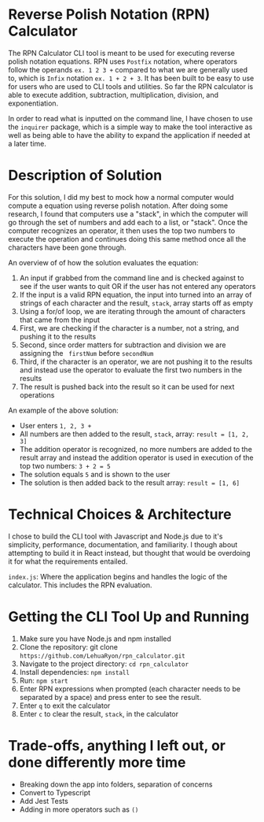 # Reverse Polish Notation (RPN) Calculator

The RPN Calculator CLI tool is meant to be used for executing reverse polish notation equations. RPN uses `Postfix` notation, where operators follow the operands `ex. 1 2 3 +` compared to what we are generally used to, which is `Infix` notation `ex. 1 + 2 + 3`. It has been built to be easy to use for users who are used to CLI tools and utilities. So far the RPN calculator is able to execute addition, subtraction, multiplication, division, and exponentiation.

In order to read what is inputted on the command line, I have chosen to use the `inquirer` package, which is a simple way to make the tool interactive as well as being able to have the ability to expand the application if needed at a later time.

# Description of Solution

For this solution, I did my best to mock how a normal computer would compute a equation using reverse polish notation. After doing some research, I found that computers use a "stack", in which the computer will go through the set of numbers and add each to a list, or "stack". Once the computer recognizes an operator, it then uses the top two numbers to execute the operation and continues doing this same method once all the characters have been gone through.

An overview of of how the solution evaluates the equation:

1. An input if grabbed from the command line and is checked against to see if the user wants to quit OR if the user has not entered any operators
2. If the input is a valid RPN equation, the input into turned into an array of strings of each character and the result, `stack`, array starts off as empty
3. Using a for/of loop, we are iterating through the amount of characters that came from the input
4. First, we are checking if the character is a number, not a string, and pushing it to the results
5. Second, since order matters for subtraction and division we are assigning the ` firstNum` before `secondNum`
6. Third, if the character is an operator, we are not pushing it to the results and instead use the operator to evaluate the first two numbers in the results
7. The result is pushed back into the result so it can be used for next operations

An example of the above solution:

- User enters `1, 2, 3 +`
- All numbers are then added to the result, `stack`, array: `result = [1, 2, 3]`
- The addition operator is recognized, no more numbers are added to the result array and instead the addition operator is used in execution of the top two numbers: `3 + 2 = 5`
- The solution equals `5` and is shown to the user
- The solution is then added back to the result array: `result = [1, 6]`

# Technical Choices & Architecture

I chose to build the CLI tool with Javascript and Node.js due to it's simplicity, performance, documentation, and familiarity. I though about attempting to build it in React instead, but thought that would be overdoing it for what the requirements entailed.

`index.js`: Where the application begins and handles the logic of the calculator. This includes the RPN evaluation.

# Getting the CLI Tool Up and Running

1. Make sure you have Node.js and npm installed
2. Clone the repository: git clone `https://github.com/LehuaRyon/rpn_calculator.git`
3. Navigate to the project directory: `cd rpn_calculator`
4. Install dependencies: `npm install`
5. Run: `npm start`
6. Enter RPN expressions when prompted (each character needs to be separated by a space) and press enter to see the result.
7. Enter `q` to exit the calculator
8. Enter `c` to clear the result, `stack`, in the calculator

# Trade-offs, anything I left out, or done differently more time

- Breaking down the app into folders, separation of concerns
- Convert to Typescript
- Add Jest Tests
- Adding in more operators such as `()`
